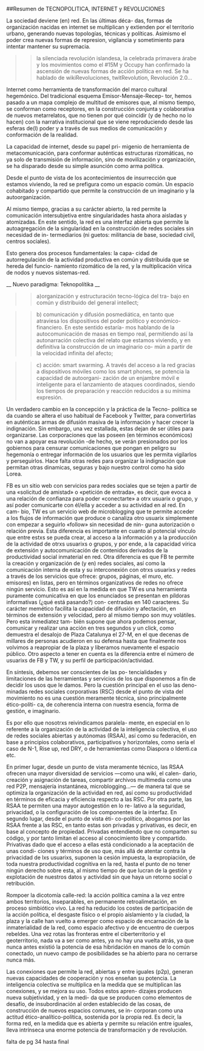 ##Resumen de TECNOPOLITICA, INTERNET y REVOLUCIONES


La sociedad deviene (en) red. En las últimas déca-
das, formas de organización nacidas en internet se
multiplican y extienden por el territorio urbano,
generando nuevas topologías, técnicas y políticas.
Asimismo el poder crea nuevas formas de represion,
vigilancia y sometimiento para intentar mantener
su supremacia.

>> la silenciada revolución islandesa, la celebrada
primavera árabe y los movimientos como el #15M
y Occupy han confirmado la ascensión de nuevas
formas de acción política en red. Se ha hablado de
wikiRevoluciones, twitRevolution, Revolución 2.0...

Internet como herramienta de transformación del marco cultural
hegemónico. Del tradicional esquema Emisor-Mensaje-Recep-
tor, hemos pasado a un mapa complejo de multitud
de emisores que, al mismo tiempo, se conforman
como receptores, en la construcción conjunta y
colaborativa de nuevos metarrelatos, que no tienen
por qué coincidir (y de hecho no lo hacen) con la
narrativa institucional que se viene reproduciendo
desde las esferas de(l) poder y a través de sus medios
de comunicación y conformación de la realidad. 

La capacidad de internet, desde su papel pri-
migenio de herramienta de metacomunicación,
para conformar auténticas estructuras rizomáticas,
no ya solo de transmisión de información, sino de
movilización y organización, se ha disparado desde
su simple asunción como arma política.

Desde el punto de vista de los acontecimientos de
insurrección que estamos viviendo, la red se prefigura
como un espacio común. Un espacio cohabitado
y compartido que permite la construcción de un
imaginario y la autoorganización.

Al mismo tiempo, gracias a su carácter abierto,
la red permite la comunicación intersubjetiva entre
singularidades hasta ahora aisladas y atomizadas.
En este sentido, la red es una interfaz abierta que
permite la autoagregación de la singularidad en la
construcción de redes sociales sin necesidad de in-
termediarios (ni guetos: militancia de base, sociedad
civil, centros sociales).

Esto genera dos procesos fundamentales: la capa-
cidad de autorregulación de la actividad productiva en 
común y distribuida que se hereda del funcio-
namiento rizomático de la red, y la multiplicación
vírica de nodos y nuevos sistemas-red.

__ Nuevo paradigma: Teknopolítika __

>> a)organización y estructuración tecno-lógica del tra-
bajo en común y distribuido del general intellect;

 >> b) comunicación y difusión posmediática, en tanto
que atraviesa los dispositivos del poder político
y económico-financiero. En este sentido estaría-
mos hablando de la autocomunicación de masas
en tiempo real, permitiendo así la autonarración
colectiva del relato que estamos viviendo, y en
definitiva la construcción de un imaginario co-
mún a partir de la velocidad infinita del afecto;

>> c) acción: smart swarming. A través del acceso a la
red gracias a dispositivos móviles como los smart
phones, se potencia la capacidad de autoorgani-
zación de un enjambre móvil e inteligente para el lanzamiento de ataques coordinados, siendo
los tiempos de preparación y reacción reducidos
a su mínima expresión.

Un verdadero cambio en la concepción y la práctica de la Tecno-
política se da cuando se altera el uso habitual de
Facebook y Twitter, para convertirlas en auténticas
armas de difusión masiva de la información y hacer crecer la indignación.
Sin embargo, una vez estallada, estas dejan de
ser útiles para organizarse. Las corporaciones que las
poseen (en términos económicos) no van a apoyar
esa revolución -de hecho, se verán presionados por los gobiernos
para censurar comunicaciones que pongan en peligro
su hegemonía o entregar información de los usuarios
que les permita vigilarlos y perseguirlos. 
Hace falta otras redes para organizar la indignación que permitan
otras dinamicas, seguras y bajo nuestro control como ha sido Lorea. 


FB es un sitio web con servicios para
redes sociales que se tejen a partir de una «solicitud de
amistad» o «petición de entrada», es decir, que evoca
a una relación de confianza para poder «conectarte»
a otrx usuarix o grupo, y así poder comunicarte con
él/ella y acceder a su actividad en al red. En cam-
bio, TW es un servicio web de microblogging que
te permite acceder a los flujos de información que
produce o canaliza otro usuarix simplemente con
empezar a seguirlo «follow» sin necesidad de nin-
guna autorización o relación previa. Esta diferencia
es importante en cuanto al potencial vínculo que
entre estxs se pueda crear, al acceso a la información
y a la producción de la actividad de otrxs usuarixs o
grupos, y por ende, a la capacidad vírica de extensión
y autocomunicación de contenidos derivados de la
productividad social inmaterial en red.
Otra diferencia es que FB te permite la creación
y organización de (y en) redes sociales, así como la
comunicación interna de esta y su interconexión
con otrxs usuarixs y redes a través de los servicios
que ofrece: grupos, páginas, el muro, etc. emisores) en listas, pero en términos organizativos
de redes no ofrece ningún servicio. Esto es así en la
medida en que TW es una herramienta puramente
comunicativa en que los enunciados se presentan
en píldoras informativas (¿qué está pasando?) con-
centradas en 140 caracteres. Su carácter memético
facilita la capacidad de difusión y afectación, en
términos de extensión y velocidad, pero al mismo
tiempo son muy volátiles. Pero esta inmediatez tam-
bién supone que ahora podemos pensar, comunicar y
realizar una acción en tres segundos y un click, como
demuestra el desalojo de Plaza Catalunya el 27-M,
en el que decenas de millares de personas acudieron
en su defensa hasta que finalmente nos volvimos a
reapropiar de la plaza y liberamos nuevamente el
espacio público.
Otro aspecto a tener en cuenta es la diferencia
entre el número de usuarixs de FB y TW, y su perfil
de participación/actividad.


En síntesis, debemos ser conscientes de las po-
tencialidades y limitaciones de las herramientas y
servicios de los que disponemos a fin de decidir los
usos que le damos.
Pero la cuestión principal en el uso las deno-
minadas redes sociales corporativas (RSC) desde el
punto de vista del movimiento no es una cuestión
meramente técnica, sino principalmente ético-políti-
ca, de coherencia interna con nuestra esencia, forma
de gestión, e imaginario.


Es por ello que nosotrxs reivindicamos paralela-
mente, en especial en lo referente a la organización
de la actividad de la inteligencia colectiva, el uso de
redes sociales abiertas y autónomas (RSAA), así como
su federación, en base a principios colaborativos,
participativos y horizontales, como sería el caso de
N-1, Rise up, red DRY, o de herramientas como
Diaspora o Identi.ca etc.

En primer lugar, desde un punto de vista
meramente técnico, las RSAA ofrecen una mayor
diversidad de servicios —como una wiki, el calen-
dario, creación y asignación de tareas, compartir
archivos multimedia como una red P2P, mensajería
instantánea, microblogging...— de manera tal que
se optimiza la organización de la actividad en red,
así como su productividad en términos de eficacia
y eficiencia respecto a las RSC. Por otra parte, las
RSAA te permiten una mayor autogestión en lo re-
lativo a la seguridad, privacidad, o la configuración
de los componentes de la interfaz.
En segundo lugar, desde el punto de vista éti-
co-político, abogamos por las RSAA frente a las
RSC, en tanto estas son privadas y privativas, es
decir, en base al concepto de propiedad. Privadas
entendiendo que no comparten su código, y por
tanto limitan el acceso al conocimiento libre y
compartido. Privativas dado que el acceso a ellas
está condicionado a la aceptación de unas condi-
ciones y términos de uso que, más allá de atentar
contra la privacidad de lxs usuarixs, suponen la
cesión impuesta, la expropiación, de toda nuestra
productividad cognitiva en la red, hasta el punto
de no tener ningún derecho sobre esta, al mismo
tiempo de que lucran de la gestión y explotación de
nuestros datos y actividad sin que haya un retorno
social o retribución.

Rompoer la dicotomía calle-red: 
la acción política camina a la vez
entre ambos territorios, inseparables, en permanente
retroalimetación, en proceso simbiótico vivo. La red
ha reducido los costes de participación de la acción
política, el desgaste físico o el propio aislamiento y
la ciudad, la plaza y la calle han vuelto a emerger
como espacio de encarnación de la inmaterialidad
de la red, como espacio afectivo y de encuentro de
cuerpos rebeldes. Una vez rotas las fronteras entre el
ciberterritorio y el geoterritorio, nada va a ser como
antes, ya no hay una vuelta atrás, ya que nunca antes
existió la potencia de esa hibridación en manos de lo
común conectado, un nuevo campo de posibilidades
se ha abierto para no cerrarse nunca más.

Las conexiones que permite la red, abiertas y entre iguales
(p2p), generan nuevas capacidades de cooperación
y nos enseñan su potencia. La inteligencia colectiva
se multiplica en la medida que se multiplican las
conexiones, y se mejora su uso. Todos estos apren-
dizajes producen nueva subjetividad, y en la medi-
da que se producen como elementos de desafío, de
insubordinación al orden establecido de las cosas,
de construcción de nuevos espacios comunes, se in-
corporan como una actitud ético-analítico-política,
sostenida por la propia red. Es decir, la forma red,
en la medida que es abierta y permite su relación
entre iguales, lleva intrínseca una enorme potencia
de transformación y de revolución.

falta de pg 34 hasta final














